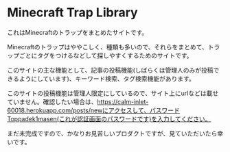 # Minecraft Trap Library

これはMinecraftのトラップをまとめたサイトです。

Minecraftのトラップはややこしく、種類も多いので、それらをまとめて、トラップごとにタグをつけるなどして探しやすくするためのサイトです。

このサイトの主な機能として、記事の投稿機能(しばらくは管理人のみが投稿できるようにしています)、キーワード検索、タグ検索機能があります。

このサイトの投稿機能は管理人限定にしているので、サイト上にurlなどは載せていません。確認したい場合は、https://calm-inlet-60018.herokuapp.com/posts/newにアクセスして、パスワードToppadek1masen(これが認証画面のパスワードです)を入力してください。

まだ未完成ですので、かなりお見苦しいプロダクトですが、見ていただいたら幸いです。




